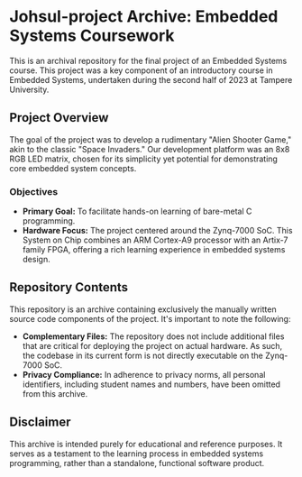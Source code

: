 # Johsul-project Archive: Embedded Systems Coursework

This is an archival repository for the final project of an Embedded Systems course. This project was a key component of an introductory course in Embedded Systems, undertaken during the second half of 2023 at Tampere University.

## Project Overview
The goal of the project was to develop a rudimentary "Alien Shooter Game," akin to the classic "Space Invaders." Our development platform was an 8x8 RGB LED matrix, chosen for its simplicity yet potential for demonstrating core embedded system concepts.

### Objectives
- **Primary Goal:** To facilitate hands-on learning of bare-metal C programming.
- **Hardware Focus:** The project centered around the Zynq-7000 SoC. This System on Chip combines an ARM Cortex-A9 processor with an Artix-7 family FPGA, offering a rich learning experience in embedded systems design.

## Repository Contents
This repository is an archive containing exclusively the manually written source code components of the project. It's important to note the following:

- **Complementary Files:** The repository does not include additional files that are critical for deploying the project on actual hardware. As such, the codebase in its current form is not directly executable on the Zynq-7000 SoC.
- **Privacy Compliance:** In adherence to privacy norms, all personal identifiers, including student names and numbers, have been omitted from this archive.

## Disclaimer
This archive is intended purely for educational and reference purposes. It serves as a testament to the learning process in embedded systems programming, rather than a standalone, functional software product.
